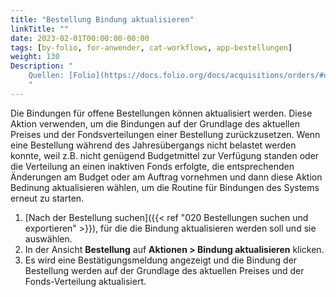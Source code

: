 ```yaml
---
title: "Bestellung Bindung aktualisieren"
linkTitle: ""
date: 2023-02-01T00:00:00-00:00
tags: [by-folio, for-anwender, cat-workflows, app-bestellungen]
weight: 130
Description: "
    Quellen: [Folio](https://docs.folio.org/docs/acquisitions/orders/#updating-encumbrances-for-an-order ) & [GBV](https://info.gbv.de/display/FOLIOGBVEXTERN/Folio:+Bestellung+Bindung+aktualisieren)
    "
---
```


Die Bindungen für offene Bestellungen können aktualisiert werden. Diese Aktion verwenden, um die Bindungen auf der Grundlage des aktuellen Preises und der Fondsverteilungen einer Bestellung zurückzusetzen. Wenn eine Bestellung während des Jahresübergangs nicht belastet werden konnte, weil z.B. nicht genügend Budgetmittel zur Verfügung standen oder die Verteilung an einen inaktiven Fonds erfolgte, die entsprechenden Änderungen am Budget oder am Auftrag vornehmen und dann diese Aktion Bedinung aktualisieren wählen, um die Routine für Bindungen des Systems erneut zu starten.

1.  [Nach der Bestellung suchen]({{< ref "020 Bestellungen suchen und exportieren" >}}), für die die Bindung aktualisieren werden soll und sie auswählen.
2.  In der Ansicht **Bestellung** auf **Aktionen > Bindung aktualisieren** klicken.
3.  Es wird eine Bestätigungsmeldung angezeigt und die Bindung der Bestellung werden auf der Grundlage des aktuellen Preises und der Fonds-Verteilung aktualisiert.
